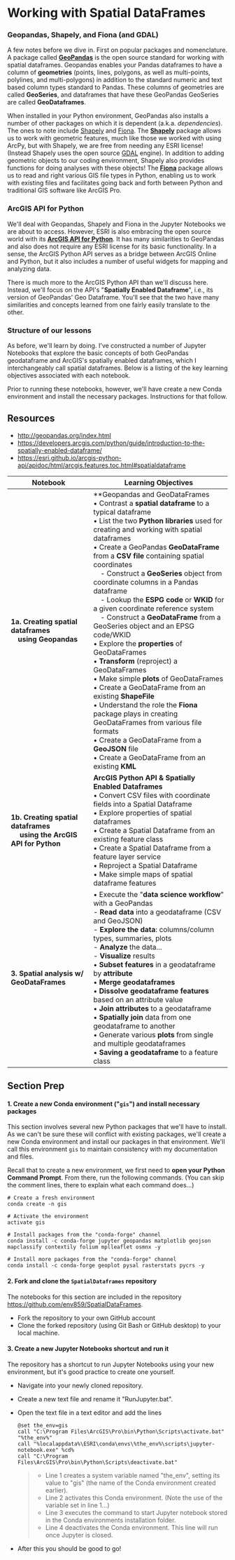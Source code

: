 # Working with Spatial DataFrames 

### Geopandas, Shapely, and Fiona (and GDAL)

A few notes before we dive in. First on popular packages and nomenclature. A package called [**GeoPandas**](https://geopandas.org/) is the open source standard for working with spatial dataframes. Geopandas enables your Pandas dataframes to have a column of **geometries** (points, lines, polygons, as well as multi-points, polylines, and multi-polygons) in addition to the standard numeric and text based column types standard to Pandas. These columns of geometries are called **GeoSeries**, and dataframes that have these GeoPandas GeoSeries are called **GeoDataframes**. 

When installed in your Python environment, GeoPandas also installs a number of other packages on which it is dependent (a.k.a. *dependencies*). The ones to note include <u>Shapely</u> and <u>Fiona</u>. The [**Shapely**](https://shapely.readthedocs.io/en/latest/) package allows us to work with geometric features, much like those we worked with using ArcPy, but with Shapely, we are free from needing any ESRI license! (Instead Shapely uses the open source [GDAL](https://gdal.org/) engine). In addition to adding geometric objects to our coding environment, Shapely also provides functions for doing analyses with these objects! The [**Fiona**](https://fiona.readthedocs.io/en/latest/) package allows us to read and right various GIS file types in Python, enabling us to work with existing files and facilitates going back and forth between Python and traditional GIS software like ArcGIS Pro. 

### ArcGIS API for Python

We'll deal with Geopandas, Shapely and Fiona in the Jupyter Notebooks we are about to access. However, ESRI is also embracing the open source world with its [**ArcGIS API for Python**](https://developers.arcgis.com/python/). It has many similarities to GeoPandas and also does not require any ESRI license for its basic functionality. In a sense, the ArcGIS Python API serves as a bridge between ArcGIS Online and Python, but it also includes a number of useful widgets for mapping and analyzing data. 

There is much more to the ArcGIS Python API than we'll discuss here. Instead, we'll focus on the API's "**Spatially Enabled Dataframe**", i.e., its version of GeoPandas' Geo Dataframe.  You'll see that the two have many similarities and concepts learned from one fairly easily translate to the other. 

### Structure of our lessons

As before, we'll learn by doing. I've constructed a number of Jupyter Notebooks that explore the basic concepts of both GeoPandas geodataframe and ArcGIS's spatially enabled dataframes, which I interchangeably call spatial dataframes. Below is a listing of the key learning objectives associated with each notebook. 

Prior to running these notebooks, however, we'll have create a new Conda environment and install the necessary packages. Instructions for that follow.



## Resources
* http://geopandas.org/index.html
* https://developers.arcgis.com/python/guide/introduction-to-the-spatially-enabled-dataframe/
* https://esri.github.io/arcgis-python-api/apidoc/html/arcgis.features.toc.html#spatialdataframe




| **Notebook**                                                 | **Learning Objectives**                                      |
| ------------------------------------------------------------ | ------------------------------------------------------------ |
| **1a. Creating spatial dataframes<br />&emsp;using Geopandas** | **Geopandas and GeoDataFrames<br />• Contrast a **spatial dataframe** to a typical dataframe<br />• List the two **Python libraries** used for creating and working with spatial dataframes<br />• Create a GeoPandas **GeoDataFrame** from a **CSV file** containing spatial coordinates<br />&emsp;- Construct a **GeoSeries** object from coordinate columns in a Pandas dataframe<br />&emsp;- Lookup the **ESPG code** or **WKID** for a given coordinate reference system<br />&emsp;- Construct a **GeoDataFrame** from a GeoSeries object and an EPSG code/WKID<br />• Explore the **properties** of GeoDataFrames<br />• **Transform** (reproject) a GeoDataFrames<br />• Make simple **plots** of GeoDataFrames<br />• Create a GeoDataFrame from an existing **ShapeFile**<br />• Understand the role the **Fiona** package plays in creating GeoDataFrames from various file formats<br />• Create a GeoDataFrame from a **GeoJSON** file<br />• Create a GeoDataFrame from an existing **KML** |
| **1b. Creating spatial dataframes<br />&nbsp;&emsp;using the ArcGIS API for Python** | **ArcGIS Python API & Spatially Enabled Dataframes**<br />• Convert CSV files with coordinate fields into a Spatial Dataframe<br />• Explore properties of spatial dataframes<br />• Create a Spatial Dataframe from an existing feature class<br />• Create a Spatial Dataframe from a feature layer service<br />• Reproject a Spatial Dataframe<br />• Make simple maps of spatial dataframe features |
| **3. Spatial analysis w/ GeoDataFrames**                     | • Execute the "**data science workflow**" with a GeoPandas<br />  - **Read data** into a geodataframe (CSV and GeoJSON)<br />  - **Explore the data**: columns/column types, summaries, plots<br />  - **Analyze** the data...<br />  - **Visualize** results<br />• **Subset features** in a geodataframe by **attribute**<br />• **Merge geodataframes**<br />• **Dissolve geodataframe features** based on an attribute value<br />• **Join attributes** to a geodataframe<br />• **Spatially join** data from one geodataframe to another<br />• Generate various **plots** from single and multiple geodataframes<br />• **Saving a geodataframe** to a feature class |

## Section Prep

#### 1. Create a new Conda environment ("`gis`") and install necessary packages

This section involves several new Python packages that we'll have to install. As we can't be sure these will conflict with existing packages, we'll create a new Conda environment and install our packages in that environment. We'll call this environment `gis` to maintain consistency with my documentation and files. 

Recall that to create a new environment, we first need to **open your Python Command Prompt**. From there, run the following commands. (You can skip the comment lines, there to explain what each command does...)

```
# Create a fresh environment
conda create -n gis 

# Activate the environment
activate gis

# Install packages from the "conda-forge" channel
conda install -c conda-forge jupyter geopandas matplotlib geojson mapclassify contextily folium mplleaflet osmnx -y

# Install more packages from the "conda-forge" channel
conda install -c conda-forge geoplot pysal rasterstats pycrs -y

```

#### 2. Fork and clone the `SpatialDataframes` repository

The notebooks for this section are included in the repository <https://github.com/env859/SpatialDataFrames>. 

* Fork the repository to your own GitHub account
* Clone the forked repository (using Git Bash or GitHub desktop) to your local machine.



#### 3. Create a new Jupyter Notebooks shortcut and run it

The repository has a shortcut to run Jupyter Notebooks using your new environment, but it's good practice to create one yourself. 

* Navigate into your newly cloned repository.

* Create a new text file and rename it "RunJupyter.bat".

* Open the text file in a text editor and add the lines

  ```
  @set the_env=gis
  call "C:\Program Files\ArcGIS\Pro\bin\Python\Scripts\activate.bat" "%the_env%"
  call "%localappdata%\ESRI\conda\envs\%the_env%\scripts\jupyter-notebook.exe" %cd% 
  call "C:\Program Files\ArcGIS\Pro\bin\Python\Scripts\deactivate.bat"
  ```

  > * Line 1 creates a system variable named "the_env", setting its value to "gis" (the name of the Conda environment created earlier). 
  > * Line 2 activates this Conda environment. (Note the use of the variable set in line 1...)
  > * Line 3 executes the command to start Jupyter notebook stored in the Conda environments installation folder.
  > * Line 4 deactivates the Conda environment. This line will run once Jupyter is closed. 

* After this you should be good to go!